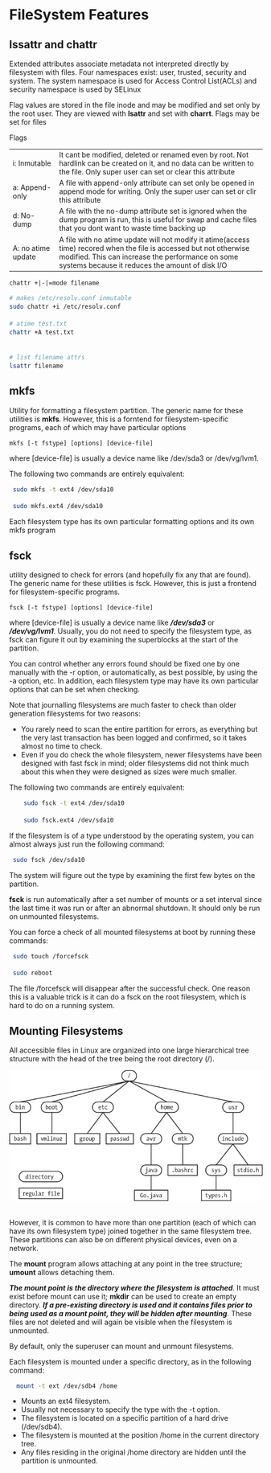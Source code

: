 # FileSystem Features

## lssattr and chattr

Extended attributes associate metadata not interpreted directly by filesystem with files. Four namespaces exist: user, trusted, security and system. The system namespace is used for Access Control List(ACLs) and security namespace is used by SELinux

Flag values are stored in the file inode and may be modified and set only by the root user. They are viewed with **lsattr** and set with **charrt**. Flags may be set for files

Flags

|   |   |
|---|---|
| i: Inmutable| It cant be modified, deleted or renamed even by root. Not hardlink can be created on it, and no data can be written to the file. Only super user can set or clear this attribute  | 
| a: Append-only | A file with append-only attribute can set only be opened in append mode for writing. Only the super user can set or clir this attribute  | 
| d: No-dump  |  A file with the no-dump attribute set is ignored when the dump program is run, this is useful for swap and cache files that you dont want to waste time backing up |   
A: no atime update| A file with no atime update will not modify it atime(access time)  recored when the file is accessed but not otherwise modified. This can increase the performance on some systems because it reduces the amount of disk I/O|


    chattr +|-|=mode filename


```sh
# makes /etc/resolv.conf inmutable
sudo chattr +i /etc/resolv.conf

# atime test.txt
chattr +A test.txt


# list filename attrs
lsattr filename
```

## mkfs

Utility for formatting a filesystem partition. The generic name for these utilities is **mkfs**. However, this is a forntend for filesystem-specific programs, each of which may have particular options


    mkfs [-t fstype] [options] [device-file]

where [device-file] is usually a device name like /dev/sda3 or /dev/vg/lvm1.

The following two commands are entirely equivalent:

```sh
 sudo mkfs -t ext4 /dev/sda10

 sudo mkfs.ext4 /dev/sda10
 ```

Each filesystem type has its own particular formatting options and its own mkfs program

## fsck

utility designed to check for errors (and hopefully fix any that are found). The generic name for these utilities is fsck. However, this is just a frontend for filesystem-specific programs.

    fsck [-t fstype] [options] [device-file]

where [device-file] is usually a device name like ***/dev/sda3*** or ***/dev/vg/lvm1***. Usually, you do not need to specify the filesystem type, as fsck can figure it out by examining the superblocks at the start of the partition.

You can control whether any errors found should be fixed one by one manually with the -r option, or automatically, as best possible, by using the -a option, etc. In addition, each filesystem type may have its own particular options that can be set when checking.

Note that journalling filesystems are much faster to check than older generation filesystems for two reasons:

* You rarely need to scan the entire partition for errors, as everything but the very last transaction has been logged and confirmed, so it takes almost no time to check.​
* Even if you do check the whole filesystem, newer filesystems have been designed with fast fsck in mind; older filesystems did not think much about this when they were designed as sizes were much smaller.


The following two commands are entirely equivalent:

```sh
    sudo fsck -t ext4 /dev/sda10

    sudo fsck.ext4 /dev/sda10
 ```

If the filesystem is of a type understood by the operating system, you can almost always just run the following command:

```sh
 sudo fsck /dev/sda10
```

The system will figure out the type by examining the first few bytes on the partition.

**fsck** is run automatically after a set number of mounts or a set interval since the last time it was run or after an abnormal shutdown. It should only be run on unmounted filesystems. 


You can force a check of all mounted filesystems at boot by running these commands:

```sh
 sudo touch /forcefsck

 sudo reboot
```


The file /forcefsck will disappear after the successful check. One reason this is a valuable trick is it can do a fsck on the root filesystem, which is hard to do on a running system.



## Mounting Filesystems

All accessible files in Linux are organized into one large hierarchical tree structure with the head of the tree being the root directory (/). 

![Linux Tree](./media/f02-01.jpg)

<BR>
However, it is common to have more than one partition (each of which can have its own filesystem type) joined together in the same filesystem tree. These partitions can also be on different physical devices, even on a network.

The **mount** program allows attaching at any point in the tree structure; **umount** allows detaching them.

***The mount point is the directory where the filesystem is attached***. It must exist before mount can use it; **mkdir** can be used to create an empty directory. ***If a pre-existing directory is used and it contains files prior to being used as a mount point, they will be hidden after mounting***. These files are not deleted and will again be visible when the filesystem is unmounted.

By default, only the superuser can mount and unmount filesystems.

Each filesystem is mounted under a specific directory, as in the following command:

```sh
  mount -t ext /dev/sdb4 /home
```


* Mounts an ext4 filesystem.
* Usually not necessary to specify the type with the -t option.
* The filesystem is located on a specific partition of a hard drive (/dev/sdb4).
* The filesystem is mounted at the position /home in the current directory tree.
* Any files residing in the original /home directory are hidden until the partition is unmounted.